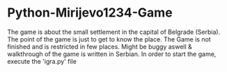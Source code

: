# Python-Mirijevo1234-Game
The game is about the small settlement in the capital of Belgrade (Serbia). The point of the game is just to get to know the place. The Game is not finished and is restricted in few places. Might be buggy aswell &amp; walkthrough of the game is written in Serbian.
In order to start the game, execute the 'igra.py' file
